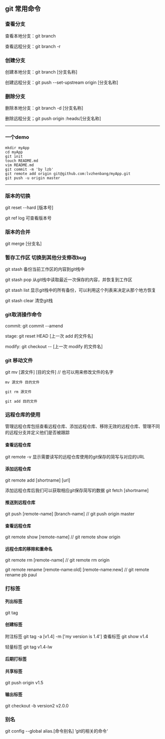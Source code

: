 ## git 常用命令

### 查看分支

查看本地分支：git branch 

查看远程分支：git branch -r

### 创建分支

创建本地分支：git branch [分支名称]

创建远程分支：git push --set-upstream origin [分支名称]

### 删除分支

删除本地分支：git branch -d [分支名称]

删除远程分支；git push origin :heads/[分支名称]


************************************************************

### 一个demo

```
mkdir myApp
cd myApp
git init
touch README.md
vim README.md
git commit -m 'by lzb'
git remote add origin git@github.com:lvzhenbang/myApp.git
git push -u origin master

```

***********************************************************

### 版本的切换

git reset --hard [版本号]

git ref log 可查看版本号

### 版本的合并

git merge [分支名]

### 暂存工作区 切换到其他分支修改bug

git stash 备份当前工作区的内容到git栈中

git stash pop 从git栈中读取最近一次保存的内容，并恢复到工作区

git stash list 显示git栈中的所有备份，可以利用这个列表来决定从那个地方恢复

git stash clear 清空git栈

### git取消操作命令

commit: git commit --amend

stage: git reset HEAD [上一次 add 的文件名]

modify: git checkout -- [上一次 modify 的文件名]

### git 移动文件

git mv [源文件] [目的文件] // 也可以用来修改文件的名字

```
mv 源文件 目的文件

git rm 源文件

git add 目的文件
```

### 远程仓库的使用

管理远程仓库包括查看远程仓库、添加远程仓库、移除无效的远程仓库、管理不同的远程分支并定义他们是否被跟踪

#### 查看远程仓库

git remote
-v 显示需要读写的远程仓库使用的git保存的简写与对应的URL

#### 添加远程仓库

git remote add [shortname] [url] 

添加远程仓库后我们可以获取相应git保存简写的数据
git fetch [shortname]

#### 推送到远程仓库

git push [remote-name] [branch-name] // git push origin master

#### 查看远程仓库

git remote show [remote-name] // git remote show origin

#### 远程仓库的移除和重命名

git remote rm [remote-name] // git remote rm origin

git remote rename [remote-name:old] [remote-name:new] // git remote rename pb paul

### 打标签

#### 列出标签

git tag
#### 创建标签

附注标签 git tag -a [v1.4] -m ['my version is 1.4']
查看标签 git show v1.4

轻量标签 git tag v1.4-lw

#### 后期打标签

#### 共享标签

git push origin v1.5

#### 输出标签

git checkout -b version2 v2.0.0

### 别名

git config --global alias.[命令别名] ’git的相关的命令‘





